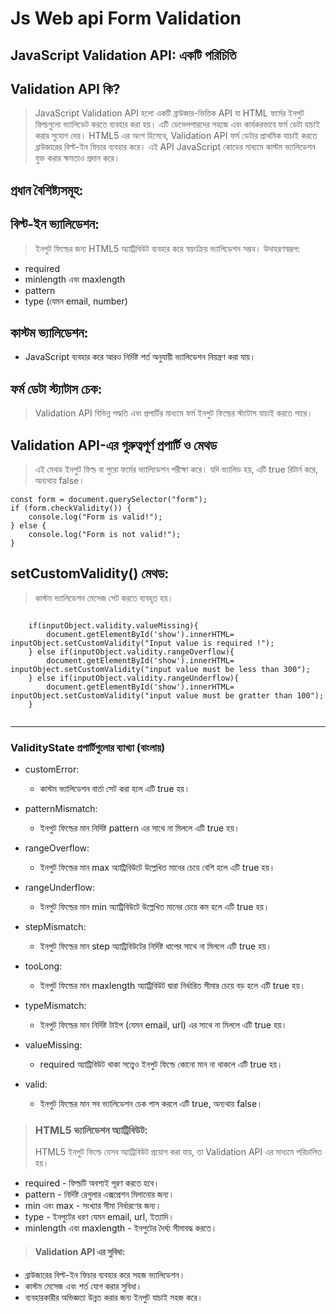 # Js Web api Form Validation 

## JavaScript Validation API: একটি পরিচিতি

## Validation API কি?
> JavaScript Validation API হলো একটি ব্রাউজার-ভিত্তিক API যা HTML ফর্মের ইনপুট ফিল্ডগুলো ভ্যালিডেট করতে ব্যবহার করা হয়। এটি ডেভেলপারদের সহজে এবং কার্যকরভাবে ফর্ম ডেটা যাচাই করার সুযোগ দেয়।
HTML5 এর অংশ হিসেবে, Validation API ফর্ম ডেটার প্রাথমিক যাচাই করতে ব্রাউজারের বিল্ট-ইন ফিচার ব্যবহার করে। এই API JavaScript কোডের মাধ্যমে কাস্টম ভ্যালিডেশন যুক্ত করার ক্ষমতাও প্রদান করে।

## প্রধান বৈশিষ্ট্যসমূহ:
## বিল্ট-ইন ভ্যালিডেশন:
> ইনপুট ফিল্ডের জন্য HTML5 অ্যাট্রিবিউট ব্যবহার করে স্বয়ংক্রিয় ভ্যালিডেশন সম্ভব। উদাহরণস্বরূপ:

- required
- minlength এবং maxlength
- pattern
- type (যেমন email, number)
## কাস্টম ভ্যালিডেশন:
- JavaScript ব্যবহার করে আরও নির্দিষ্ট শর্ত অনুযায়ী ভ্যালিডেশন নিয়ন্ত্রণ করা যায়।

## ফর্ম ডেটা স্ট্যাটাস চেক:
> Validation API বিভিন্ন পদ্ধতি এবং প্রপার্টির মাধ্যমে ফর্ম ইনপুট ফিল্ডের স্ট্যাটাস যাচাই করতে পারে।


## Validation API-এর গুরুত্বপূর্ণ প্রপার্টি ও মেথড
> এই মেথড ইনপুট ফিল্ড বা পুরো ফর্মের ভ্যালিডেশন পরীক্ষা করে। যদি ভ্যালিড হয়, এটি true রিটার্ন করে, অন্যথায় false।
```
const form = document.querySelector("form");
if (form.checkValidity()) {
    console.log("Form is valid!");
} else {
    console.log("Form is not valid!");
}

```


## setCustomValidity() মেথড: 
> কাস্টম ভ্যালিডেশন মেসেজ সেট করতে ব্যবহৃত হয়।

```

    if(inputObject.validity.valueMissing){
        document.getElementById('show').innerHTML= inputObject.setCustomValidity("Input value is required !");
    } else if(inputObject.validity.rangeOverflow){
        document.getElementById('show').innerHTML= inputObject.setCustomValidity("input value must be less than 300");
    } else if(inputObject.validity.rangeUnderflow){
        document.getElementById('show').innerHTML= inputObject.setCustomValidity("input value must be gratter than 100");
    }


```

---

### ValidityState প্রপার্টিগুলোর ব্যাখ্যা (বাংলায়)

- customError:
    - কাস্টম ভ্যালিডেশন বার্তা সেট করা হলে এটি true হয়।

- patternMismatch:
  - ইনপুট ফিল্ডের মান নির্দিষ্ট pattern এর সাথে না মিললে এটি true হয়।

- rangeOverflow:
    - ইনপুট ফিল্ডের মান max অ্যাট্রিবিউটে উল্লেখিত মানের চেয়ে বেশি হলে এটি true হয়।

- rangeUnderflow:
    - ইনপুট ফিল্ডের মান min অ্যাট্রিবিউটে উল্লেখিত মানের চেয়ে কম হলে এটি true হয়।

- stepMismatch:
    - ইনপুট ফিল্ডের মান step অ্যাট্রিবিউটের নির্দিষ্ট ধাপের সাথে না মিললে এটি true হয়।

- tooLong:
    - ইনপুট ফিল্ডের মান maxlength অ্যাট্রিবিউট দ্বারা নির্ধারিত সীমার চেয়ে বড় হলে এটি true হয়।

- typeMismatch:
    - ইনপুট ফিল্ডের মান নির্দিষ্ট টাইপ (যেমন email, url) এর সাথে না মিললে এটি true হয়।

- valueMissing:
    - required অ্যাট্রিবিউট থাকা সত্ত্বেও ইনপুট ফিল্ডে কোনো মান না থাকলে এটি true হয়।

- valid:
    - ইনপুট ফিল্ডের মান সব ভ্যালিডেশন চেক পাস করলে এটি true, অন্যথায় false।


> ### HTML5 ভ্যালিডেশন অ্যাট্রিবিউট:
> HTML5 ইনপুট ফিল্ডে যেসব অ্যাট্রিবিউট প্রয়োগ করা যায়, তা Validation API এর মাধ্যমে পরিচালিত হয়।

- required - ফিল্ডটি অবশ্যই পূরণ করতে হবে।
- pattern - নির্দিষ্ট রেগুলার এক্সপ্রেশন মিলানোর জন্য।
- min এবং max - সংখ্যার সীমা নির্ধারণের জন্য।
- type - ইনপুটের ধরণ যেমন email, url, ইত্যাদি।
- minlength এবং maxlength - ইনপুটের দৈর্ঘ্য সীমাবদ্ধ করতে।



> #### Validation API এর সুবিধা:

- ব্রাউজারের বিল্ট-ইন ফিচার ব্যবহার করে সহজ ভ্যালিডেশন।
- কাস্টম মেসেজ এবং শর্ত যোগ করার সুবিধা।
- ব্যবহারকারীর অভিজ্ঞতা উন্নত করার জন্য ইনপুট যাচাই সহজ করে।